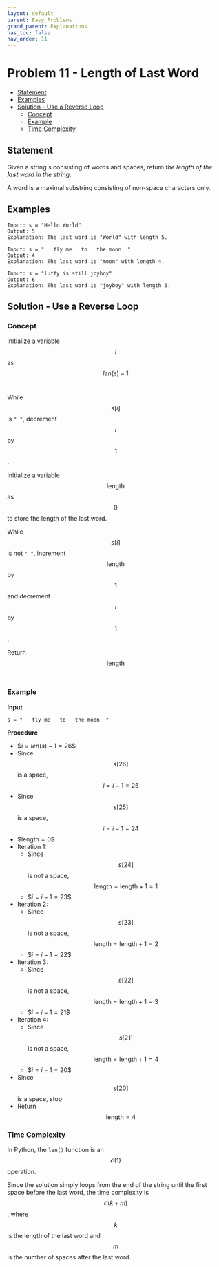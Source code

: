 ```yaml
---
layout: default
parent: Easy Problems
grand_parent: Explanations
has_toc: false
nav_order: 11
---
```


# <!-- omit in toc --> Problem 11 - Length of Last Word

- [Statement](#statement)
- [Examples](#examples)
- [Solution - Use a Reverse Loop](#solution---use-a-reverse-loop)
  - [Concept](#concept)
  - [Example](#example)
  - [Time Complexity](#time-complexity)

## Statement

Given a string s consisting of words and spaces, return *the length of the **last** word in the string*.

A word is a maximal substring consisting of non-space characters only.

## Examples

```
Input: s = "Hello World"
Output: 5
Explanation: The last word is "World" with length 5.
```

```
Input: s = "   fly me   to   the moon  "
Output: 4
Explanation: The last word is "moon" with length 4.
```

```
Input: s = "luffy is still joyboy"
Output: 6
Explanation: The last word is "joyboy" with length 6.
```

## Solution - Use a Reverse Loop

### Concept

Initialize a variable $$i$$ as $$len(s) - 1$$.

While $$s[i]$$ is `" "`, decrement $$i$$ by $$1$$.

Initialize a variable $$\text{length}$$ as $$0$$ to store the length of the last word.

While $$s[i]$$ is not `" "`, increment $$\text{length}$$ by $$1$$ and decrement $$i$$ by $$1$$.

Return $$\text{length}$$.

### Example

**Input**

```
s = "   fly me   to   the moon  "
```

**Procedure**

- \$$i = len(s) - 1 = 26$$
- Since $$s[26]$$ is a space, $$i = i - 1 = 25$$
- Since $$s[25]$$ is a space, $$i = i - 1 = 24$$
- \$$\text{length} = 0$$
- Iteration 1:
  - Since $$s[24]$$ is not a space, $$\text{length} = \text{length} + 1 = 1$$
  - \$$i = i - 1 = 23$$
- Iteration 2:
  - Since $$s[23]$$ is not a space, $$\text{length} = \text{length} + 1 = 2$$
  - \$$i = i - 1 = 22$$
- Iteration 3:
  - Since $$s[22]$$ is not a space, $$\text{length} = \text{length} + 1 = 3$$
  - \$$i = i - 1 = 21$$
- Iteration 4:
  - Since $$s[21]$$ is not a space, $$\text{length} = \text{length} + 1 = 4$$
  - \$$i = i - 1 = 20$$
- Since $$s[20]$$ is a space, stop
- Return $$\text{length} = 4$$

### Time Complexity

In Python, the `len()` function is an $$\mathcal{O}(1)$$ operation.

Since the solution simply loops from the end of the string until the first space before the last word, the time complexity is $$\mathcal{O}(k + m)$$, where $$k$$ is the length of the last word and $$m$$ is the number of spaces after the last word.

